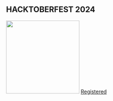 ## HACKTOBERFEST 2024

<img src="https://assets.holopin.io/hf2024levels/level0-sloth-hello-0-0-0-0.webp" height=200px width=200px>
<a href="https://www.holopin.io/hacktoberfest2024/userbadge/cm1i0g7be21610clf6r58k2qo" target="_blank"> Registered </a>
